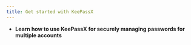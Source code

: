 ```yaml
---
title: Get started with KeePassX
---
```

- **Learn how to use KeePassX for securely managing passwords for multiple accounts**
